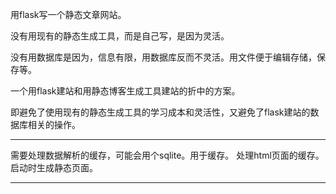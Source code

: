 用flask写一个静态文章网站。


没有用现有的静态生成工具，而是自己写，是因为灵活。


没有用数据库是因为，信息有限，用数据库反而不灵活。用文件便于编辑存储，保存等。


一个用flask建站和用静态博客生成工具建站的折中的方案。


即避免了使用现有的静态生成工具的学习成本和灵活性，又避免了flask建站的数据库相关的操作。


---

需要处理数据解析的缓存，可能会用个sqlite。用于缓存。
处理html页面的缓存。启动时生成静态页面。

---

